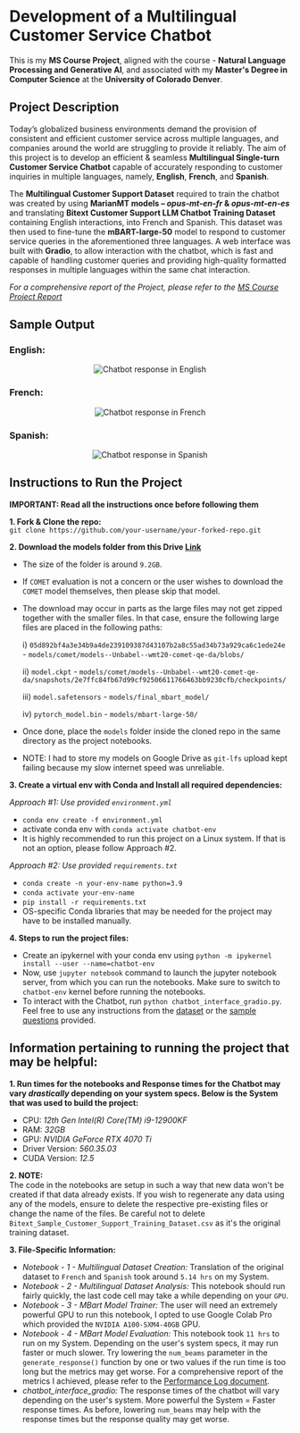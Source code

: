 # Development of a Multilingual Customer Service Chatbot

This is my **MS Course Project**, aligned with the course - **Natural Language Processing and Generative AI**, and associated with my **Master's Degree in Computer Science** at the **University of Colorado Denver**.

## Project Description

Today’s globalized business environments demand the provision of consistent and efficient customer service across multiple languages, and companies around the world are struggling to provide it reliably. The aim of this project is to develop an efficient & seamless **Multilingual Single-turn Customer Service Chatbot** capable of accurately responding to customer inquiries in multiple languages, namely, **English**, **French**, and **Spanish**.

The **Multilingual Customer Support Dataset** required to train the chatbot was created by using **MarianMT models – _opus-mt-en-fr_ & _opus-mt-en-es_** and translating **Bitext Customer Support LLM Chatbot Training Dataset** containing English interactions, into French and Spanish. This dataset was then used to fine-tune the **mBART-large-50** model to respond to customer service queries in the aforementioned three languages. A web interface was built with **Gradio**, to allow interaction with the chatbot, which is fast and capable of handling customer queries and providing high-quality formatted responses in multiple languages within the same chat interaction.

_For a comprehensive report of the Project, please refer to the [MS Course Project Report](./Docs/Suryakumar%20Selvakumar%20-%20MS%20Course%20Project%20Report.pdf)_

## Sample Output

<div align="center">
   <h3 align="left">English:</h3>
   <img width=auto height=auto src="./Output Samples/en.png" alt="Chatbot response in English">
   <h3 align="left">French:</h3>
   <img width=auto height=auto src="./Output Samples/fr.png" alt="Chatbot response in French">
   <h3 align="left">Spanish:</h3>
   <img width=auto height=auto src="./Output Samples/es.png" alt="Chatbot response in Spanish">
</div>

## Instructions to Run the Project

**IMPORTANT: Read all the instructions once before following them**

**1. Fork & Clone the repo:** <br>
`git clone https://github.com/your-username/your-forked-repo.git`

**2. Download the models folder from this Drive [Link](https://drive.google.com/drive/folders/1Or6SQIoqOEhYCPT2Jrtaha3_OsyKc9xp?usp=sharing)**

- The size of the folder is around `9.2GB`.
- If `COMET` evaluation is not a concern or the user wishes to download the `COMET` model themselves, then please skip that model.
- The download may occur in parts as the large files may not get zipped together with the smaller files. In that case, ensure the following large files are placed in the following paths:

  i) `05d892bf4a3e34b9a4de239109387d43107b2a8c55ad34b73a929ca6c1ede24e` - `models/comet/models--Unbabel--wmt20-comet-qe-da/blobs/`

  ii) `model.ckpt` - `models/comet/models--Unbabel--wmt20-comet-qe-da/snapshots/2e7ffc84fb67d99cf92506611766463bb9230cfb/checkpoints/`

  iii) `model.safetensors` - `models/final_mbart_model/`

  iv) `pytorch_model.bin` - `models/mbart-large-50/`

- Once done, place the `models` folder inside the cloned repo in the same directory as the project notebooks.
- NOTE: I had to store my models on Google Drive as `git-lfs` upload kept failing because my slow internet speed was unreliable.

**3. Create a virtual env with Conda and Install all required dependencies:**

_Approach #1: Use provided `environment.yml`_

- `conda env create -f environment.yml`
- activate conda env with `conda activate chatbot-env`
- It is highly recommended to run this project on a Linux system. If that is not an option, please follow Approach #2.

_Approach #2: Use provided `requirements.txt`_

- `conda create -n your-env-name python=3.9`
- `conda activate your-env-name`
- `pip install -r requirements.txt`
- OS-specific Conda libraries that may be needed for the project may have to be installed manually.

**4. Steps to run the project files:**

- Create an ipykernel with your conda env using `python -m ipykernel install --user --name=chatbot-env`
- Now, use `jupyter notebook` command to launch the jupyter notebook server, from which you can run the notebooks. Make sure to switch to `chatbot-env` kernel before running the notebooks.
- To interact with the Chatbot, run `python chatbot_interface_gradio.py`. Feel free to use any instructions from the [dataset](./data/Multilingual_Customer_Support_Training_Dataset_Cleaned.csv) or the [sample questions](./Docs/sample-questions.md) provided.

## Information pertaining to running the project that may be helpful:

**1. Run times for the notebooks and Response times for the Chatbot may vary _drastically_ depending on your system specs. Below is the System that was used to build the project:**

- CPU: _12th Gen Intel(R) Core(TM) i9-12900KF_
- RAM: _32GB_
- GPU: _NVIDIA GeForce RTX 4070 Ti_
- Driver Version: _560.35.03_
- CUDA Version: _12.5_

**2. NOTE:** <br>
The code in the notebooks are setup in such a way that new data won't be created if that data already exists. If you wish to regenerate any data using any of the models, ensure to delete the respective pre-existing files or change the name of the files. Be careful not to delete `Bitext_Sample_Customer_Support_Training_Dataset.csv` as it's the original training dataset.

**3. File-Specific Information:**

- _Notebook - 1 - Multilingual Dataset Creation:_ Translation of the original dataset to `French` and `Spanish` took around `5.14 hrs` on my System.
- _Notebook - 2 - Multilingual Dataset Analysis:_ This notebook should run fairly quickly, the last code cell may take a while depending on your `GPU`.
- _Notebook - 3 - MBart Model Trainer:_ The user will need an extremely powerful GPU to run this notebook, I opted to use Google Colab Pro which provided the `NVIDIA A100-SXM4-40GB` GPU.
- _Notebook - 4 - MBart Model Evaluation:_ This notebook took `11 hrs` to run on my System. Depending on the user's system specs, it may run faster or much slower. Try lowering the `num_beams` parameter in the `generate_response()` function by one or two values if the run time is too long but the metrics may get worse. For a comprehensive report of the metrics I achieved, please refer to the [Performance Log document](./Docs/Performance-Log.md).
- _chatbot_interface_gradio:_ The response times of the chatbot will vary depending on the user's system. More powerful the System = Faster response times. As before, lowering `num_beams` may help with the response times but the response quality may get worse.
